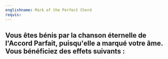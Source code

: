 ```yaml
---
englishname: Mark of the Perfect Chord
requis:
---
```

Vous êtes bénis par la chanson éternelle de l'Accord Parfait, puisqu'elle a marqué votre âme. Vous bénéficiez des effets suivants :
 - 